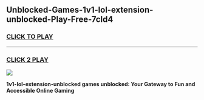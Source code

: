 
## Unblocked-Games-1v1-lol-extension-unblocked-Play-Free-7cld4
<h3>
<a href="https://premium76.site?title=1v1-lol-extension-unblocked&ref=21A">CLICK TO PLAY</a></h3>
<hr>

<h3>
<a href="https://premium76.site?title=1v1-lol-extension-unblocked&ref=21A">CLICK 2 PLAY</a>
  
</h3>

<a href="https://premium76.site?title=1v1-lol-extension-unblocked&ref=21A"><img src="https://clearcache.store/games.png"></a>


**1v1-lol-extension-unblocked games unblocked: Your Gateway to Fun and Accessible Online Gaming**
